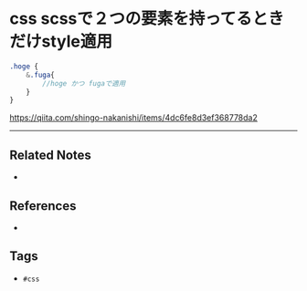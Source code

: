 # css  scssで２つの要素を持ってるときだけstyle適用
```scss
.hoge {
	&.fuga{
		//hoge かつ fugaで適用
	}
}
```
https://qiita.com/shingo-nakanishi/items/4dc6fe8d3ef368778da2

---
## Related Notes
- 

## References
- 

## Tags
- `#css` 